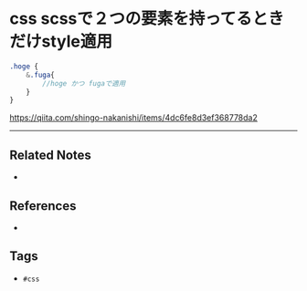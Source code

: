 # css  scssで２つの要素を持ってるときだけstyle適用
```scss
.hoge {
	&.fuga{
		//hoge かつ fugaで適用
	}
}
```
https://qiita.com/shingo-nakanishi/items/4dc6fe8d3ef368778da2

---
## Related Notes
- 

## References
- 

## Tags
- `#css` 